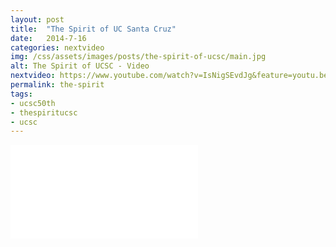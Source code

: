 ```yaml
---
layout: post
title:  "The Spirit of UC Santa Cruz"
date:   2014-7-16
categories: nextvideo
img: /css/assets/images/posts/the-spirit-of-ucsc/main.jpg
alt: The Spirit of UCSC - Video
nextvideo: https://www.youtube.com/watch?v=IsNigSEvdJg&feature=youtu.be
permalink: the-spirit
tags: 
- ucsc50th
- thespiritucsc
- ucsc
---
```


<iframe src="//www.youtube.com/embed/IsNigSEvdJg" frameborder="0" allowfullscreen class="iframe-youtube"></iframe>